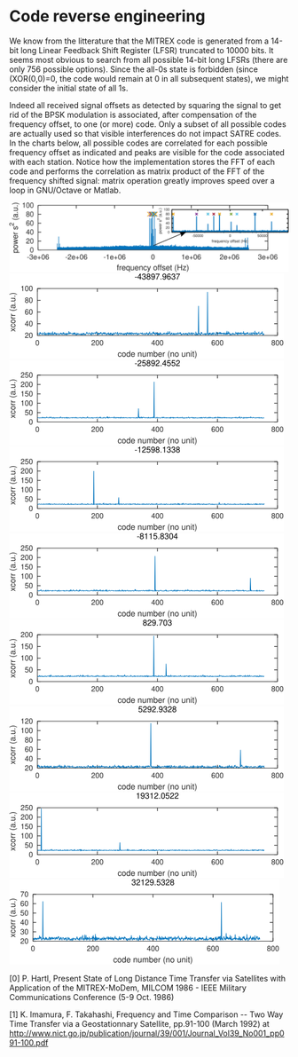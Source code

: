 # Code reverse engineering
We know from the litterature that the MITREX code is generated from a 14-bit
long Linear Feedback Shift Register (LFSR) truncated to 10000 bits. It seems
most obvious to search from all possible 14-bit long LFSRs (there are only 756
possible options). Since the all-0s state is forbidden (since (XOR(0,0)=0, the
code would remain at 0 in all subsequent states), we might consider the initial
state of all 1s.

Indeed all received signal offsets as detected by squaring the signal to get
rid of the BPSK modulation is associated, after compensation of the frequency
offset, to one (or more) code. Only a subset of all possible codes are actually 
used so that visible interferences do not impact SATRE codes. In the charts below,
all possible codes are correlated for each possible frequency offset as indicated
and peaks are visible for the code associated with each station. Notice how the
implementation stores the FFT of each code and performs the correlation as
matrix product of the FFT of the frequency shifted signal: matrix operation greatly
improves speed over a loop in GNU/Octave or Matlab.

<img src="fig01_squared.png">

<img src="fig03_m43897.png">
<img src="fig04_m25892.png">

<img src="fig07_m12598.png">
<img src="fig10_m08116.png">

<img src="fig12_p00829.png">
<img src="fig13_p05293.png">

<img src="fig15_p19312.png">
<img src="fig17_p32130.png">

[0] P. Hartl, Present State of Long Distance Time Transfer via Satellites with Application
of the MITREX-MoDem, MILCOM 1986 - IEEE Military Communications Conference (5-9 Oct. 1986)

[1] K. Imamura, F. Takahashi, Frequency and Time Comparison -- Two Way Time Transfer
via a Geostationnary Satellite, pp.91-100 (March 1992) at http://www.nict.go.jp/publication/journal/39/001/Journal_Vol39_No001_pp091-100.pdf
